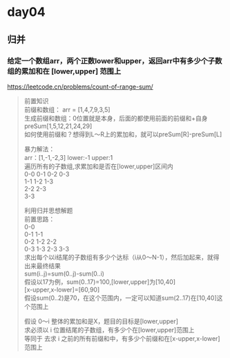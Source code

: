 # day04

## 归并
### 给定一个数组arr，两个正数lower和upper，返回arr中有多少个子数组的累加和在 [lower,upper] 范围上
https://leetcode.cn/problems/count-of-range-sum/
> 前置知识    
> 前缀和数组：
> arr = [1,4,7,9,3,5]    
> 生成前缀和数组：0位置就是本身，后面的都使用前面的前缀和+自身   
> preSum[1,5,12,21,24,29]    
> 如何使用前缀和？想得到L～R上的累加和，就可以preSum[R]-preSum[L]   
> 
> 暴力解法：   
> arr：[1,-1,-2,3]  lower:-1  upper:1   
> 遍历所有的子数组,求累加和是否在[lower,upper]区间内        
> 0-0 0-1 0-2 0-3    
> 1-1 1-2 1-3   
> 2-2 2-3    
> 3-3   
> 
> 利用归并思想解题    
> 前置思路：   
> 0-0   
> 0-1 1-1   
> 0-2 1-2 2-2   
> 0-3 1-3 2-3 3-3   
> 求出每个以i结尾的子数组有多少个达标（i从0～N-1），然后加起来，就得出来最终结果    
> sum(i..j)=sum(0..j)-sum(0..i)   
> 假设以17为例，sum(0..17)=100,[lower,upper]为[10,40]    
> [x-upper,x-lower]=[60,90]   
> 假设sum(0..2)是70，在这个范围内，一定可以知道sum(2..17)在[10,40]这个范围上   
> 
> 假设 0～i 整体的累加和是X，题目的目标是[lower,upper]   
> 求必须以 i 位置结尾的子数组，有多少个在[lower,upper]范围上    
> 等同于 去求 i 之前的所有前缀和中，有多少个前缀和在[x-upper,x-lower]范围上   
